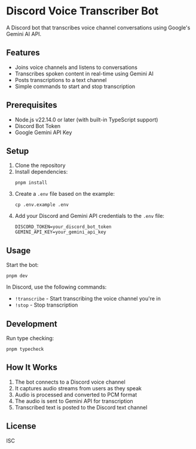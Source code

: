 # Discord Voice Transcriber Bot

A Discord bot that transcribes voice channel conversations using Google's Gemini AI API.

## Features

- Joins voice channels and listens to conversations
- Transcribes spoken content in real-time using Gemini AI
- Posts transcriptions to a text channel
- Simple commands to start and stop transcription

## Prerequisites

- Node.js v22.14.0 or later (with built-in TypeScript support)
- Discord Bot Token
- Google Gemini API Key

## Setup

1. Clone the repository
2. Install dependencies:
   ```
   pnpm install
   ```
3. Create a `.env` file based on the example:
   ```
   cp .env.example .env
   ```
4. Add your Discord and Gemini API credentials to the `.env` file:
   ```
   DISCORD_TOKEN=your_discord_bot_token
   GEMINI_API_KEY=your_gemini_api_key
   ```

## Usage

Start the bot:
```
pnpm dev
```

In Discord, use the following commands:
- `!transcribe` - Start transcribing the voice channel you're in
- `!stop` - Stop transcription

## Development

Run type checking:
```
pnpm typecheck
```

## How It Works

1. The bot connects to a Discord voice channel
2. It captures audio streams from users as they speak
3. Audio is processed and converted to PCM format
4. The audio is sent to Gemini API for transcription
5. Transcribed text is posted to the Discord text channel

## License

ISC